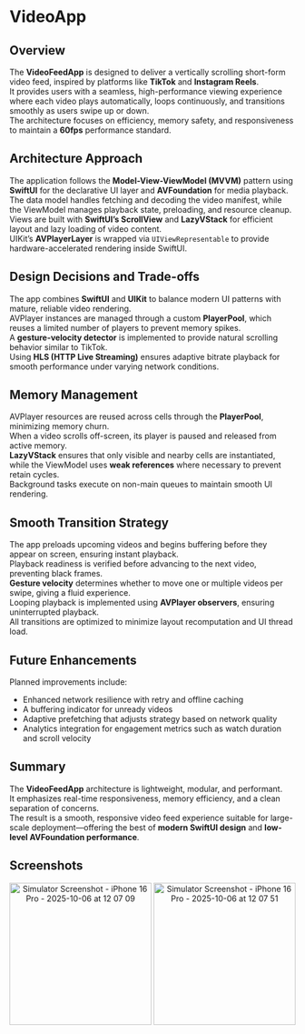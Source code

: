# VideoApp

## Overview
The **VideoFeedApp** is designed to deliver a vertically scrolling short-form video feed, inspired by platforms like **TikTok** and **Instagram Reels**.  
It provides users with a seamless, high-performance viewing experience where each video plays automatically, loops continuously, and transitions smoothly as users swipe up or down.  
The architecture focuses on efficiency, memory safety, and responsiveness to maintain a **60fps** performance standard.

## Architecture Approach
The application follows the **Model-View-ViewModel (MVVM)** pattern using **SwiftUI** for the declarative UI layer and **AVFoundation** for media playback.  
The data model handles fetching and decoding the video manifest, while the ViewModel manages playback state, preloading, and resource cleanup.  
Views are built with **SwiftUI’s ScrollView** and **LazyVStack** for efficient layout and lazy loading of video content.  
UIKit’s **AVPlayerLayer** is wrapped via `UIViewRepresentable` to provide hardware-accelerated rendering inside SwiftUI.

## Design Decisions and Trade-offs
The app combines **SwiftUI** and **UIKit** to balance modern UI patterns with mature, reliable video rendering.  
AVPlayer instances are managed through a custom **PlayerPool**, which reuses a limited number of players to prevent memory spikes.  
A **gesture-velocity detector** is implemented to provide natural scrolling behavior similar to TikTok.  
Using **HLS (HTTP Live Streaming)** ensures adaptive bitrate playback for smooth performance under varying network conditions.

## Memory Management
AVPlayer resources are reused across cells through the **PlayerPool**, minimizing memory churn.  
When a video scrolls off-screen, its player is paused and released from active memory.  
**LazyVStack** ensures that only visible and nearby cells are instantiated, while the ViewModel uses **weak references** where necessary to prevent retain cycles.  
Background tasks execute on non-main queues to maintain smooth UI rendering.

## Smooth Transition Strategy
The app preloads upcoming videos and begins buffering before they appear on screen, ensuring instant playback.  
Playback readiness is verified before advancing to the next video, preventing black frames.  
**Gesture velocity** determines whether to move one or multiple videos per swipe, giving a fluid experience.  
Looping playback is implemented using **AVPlayer observers**, ensuring uninterrupted playback.  
All transitions are optimized to minimize layout recomputation and UI thread load.

## Future Enhancements
Planned improvements include:
- Enhanced network resilience with retry and offline caching  
- A buffering indicator for unready videos  
- Adaptive prefetching that adjusts strategy based on network quality  
- Analytics integration for engagement metrics such as watch duration and scroll velocity  

## Summary
The **VideoFeedApp** architecture is lightweight, modular, and performant.  
It emphasizes real-time responsiveness, memory efficiency, and a clean separation of concerns.  
The result is a smooth, responsive video feed experience suitable for large-scale deployment—offering the best of **modern SwiftUI design** and **low-level AVFoundation performance**.

## Screenshots
<p align="center">
  <img width="250" alt="Simulator Screenshot - iPhone 16 Pro - 2025-10-06 at 12 07 09" src="https://github.com/user-  attachments/assets/96c18260-4ffc-4169-9a04-06bc165efcca" />

  <img width="250" alt="Simulator Screenshot - iPhone 16 Pro - 2025-10-06 at 12 07 51" src="https://github.com/user-  attachments/assets/34d951df-65f1-4a0b-a3d9-4c80a07e7e50" />
</p>
